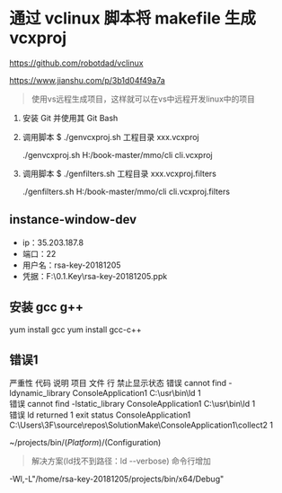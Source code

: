# 通过 vclinux 脚本将 makefile 生成 vcxproj


https://github.com/robotdad/vclinux

https://www.jianshu.com/p/3b1d04f49a7a

> 使用vs远程生成项目，这样就可以在vs中远程开发linux中的项目

1. 安装 Git 并使用其 Git Bash
2. 调用脚本 $ ./genvcxproj.sh 工程目录 xxx.vcxproj

    ./genvcxproj.sh H:/book-master/mmo/cli cli.vcxproj

3. 调用脚本 $ ./genfilters.sh 工程目录 xxx.vcxproj.filters

    ./genfilters.sh H:/book-master/mmo/cli cli.vcxproj.filters


## instance-window-dev
* ip：35.203.187.8
* 端口：22
* 用户名：rsa-key-20181205
* 凭据：F:\0.1.Key\rsa-key-20181205.ppk

## 安装 gcc g++
yum install gcc
yum install gcc-c++

## 错误1
严重性	代码	说明	项目	文件	行	禁止显示状态
错误		cannot find -ldynamic_library	ConsoleApplication1	C:\usr\bin\ld	1	
错误		cannot find -lstatic_library	ConsoleApplication1	C:\usr\bin\ld	1	
错误		ld returned 1 exit status	ConsoleApplication1	C:\Users\3F\source\repos\SolutionMake\ConsoleApplication1\collect2	1	

~/projects/bin/$(Platform)/$(Configuration)

> 解决方案(Id找不到路径：ld --verbose) 命令行增加  

-Wl,-L"/home/rsa-key-20181205/projects/bin/x64/Debug" 